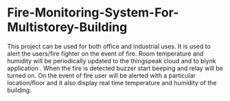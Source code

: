 # Fire-Monitoring-System-For-Multistorey-Building
This project can be used for both office and industrial uses. It is used to alert the users/fire fighter on the event of fire. Room temperature and humidity will be periodically updated to the thingspeak cloud and to blynk  application .  When the fire is detected buzzer start beeping and  relay will be turned on. On the event of fire user will be alerted with a particular location/floor and it also display real time temperature and humidity of the building.
